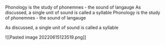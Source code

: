 Phonology is the study of phonemnes - the sound of langauge
As discussed, a single unit of sound is called a syllable
Phonology is the study of phonemnes - the sound of langauge

As discussed, a single unit of sound is called a syllable

![[Pasted image 20220615123519.png]]